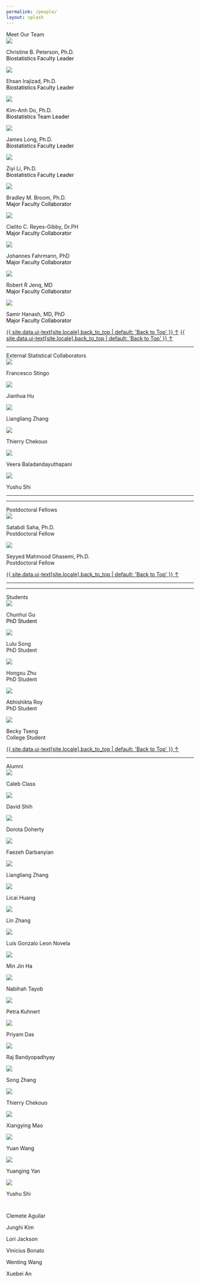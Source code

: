 ```yaml
---
permalink: /people/
layout: splash
---
```


<div class="responsive-container-block outer-container">
  <div class="responsive-container-block inner-container">
    <div class="text-blk section-head-text" style="margin-top:1em;">
      Meet Our Team
    </div>
    <!-- First row -->
    <div class="responsive-container-block">
      <div class="responsive-cell-block wk-desk-3 wk-ipadp-3 wk-tab-6 wk-mobile-12 team-card-container">
        <div class="team-card">
          <div class="img-wrapper">
            <img class="team-img" src="../assets/images/people/christineP.JPG">
          </div>
          <p class="text-blk name" style="margin-top:1em;">
            Christine B. Peterson, Ph.D.
          </p>
          <p class="text-blk position" style="margin-top:-1em;">
          <a href="https://faculty.mdanderson.org/profiles/christine_peterson.html" target="_blank" style="text-decoration: none; color: black;">
            Biostatistics Faculty Leader
          </a>
          </p>
          <div class="social-media-links">
            <a href="mailto:cbpeterson@mdanderson.org" target="_blank">
              <i class="fa fa-envelope" style="color: #000000;"></i>
            </a>
            <a href="https://odin.mdacc.tmc.edu/~cbpeterson/index.html" target="_blank">
              <i class="fa fa-link" style="color: #000000;"></i>
            </a>
          </div>
        </div>
      </div>
      <div class="responsive-cell-block wk-desk-3 wk-ipadp-3 wk-tab-6 wk-mobile-12 team-card-container">
        <div class="team-card">
          <div class="img-wrapper">
            <img class="team-img" src="../assets/images/people/ehsanI.JPG">
          </div>
          <p class="text-blk name" style="margin-top:1em;">
            Ehsan Irajizad, Ph.D.
          </p>
          <p class="text-blk position" style="margin-top:-1em;">
          <a href="../assets/EhsanIrajizadCV.pdf" target="_blank" style="text-decoration: none; color: black;">
            Biostatistics Faculty Leader
          </a>
          </p>
          <div class="social-media-links">
            <a href="mailto:EIrajizad@mdanderson.org" target="_blank">
              <i class="fa fa-envelope" style="color: #000000;"></i>
            </a>
            <a href="https://faculty.mdanderson.org/profiles/ehsan_irajizad.html" target="_blank">
              <i class="fa fa-link" style="color: #000000;"></i>
            </a>
          </div>
        </div>
      </div>
      <div class="responsive-cell-block wk-desk-3 wk-ipadp-3 wk-tab-6 wk-mobile-12 team-card-container">
                  <div class="team-card">
                    <div class="img-wrapper">
                      <img class="team-img" src="https://raw.githubusercontent.com/KimAnhDoMDA/COSBO/master/assets/images/people/KDoHeadshot.jpg">
                    </div>
                    <p class="text-blk name" style="margin-top:1em;">
                      Kim-Anh Do, Ph.D.
                    </p>
                    <p class="text-blk position" style="margin-top:-1em;">
                    <a href="https://faculty.mdanderson.org/profiles/kim-anh_do.html" target="_blank" style="text-decoration: none; color: black;">
                      Biostatistics Team Leader
                    </a>
                    </p>
                    <div class="social-media-links1">
                      <a href="mailto:kim@mdanderson.org" target="_blank">
                        <i class="fa fa-envelope" style="color: #000000;"></i>
                      </a>
                      <a href="https://www.linkedin.com/in/kim-anh-do-35b31463/" target="_blank">
                        <i class="fab fa-linkedin" style="color: #000000;"></i>
                      </a>
                      <a href="https://faculty.mdanderson.org/profiles/kim-anh_do.html" target="_blank">
                        <i class="fa fa-link" style="color: #000000;"></i>
                      </a>
                      <a href="https://scholar.google.com/citations?user=Ixr1k3gAAAAJ&hl=en" target="_blank">
                        <i class="fab fa-google" style="color: #000000;"></i>
                      </a>
                    </div>
                  </div>
                </div>
      <div class="responsive-cell-block wk-desk-3 wk-ipadp-3 wk-tab-6 wk-mobile-12 team-card-container">
        <div class="team-card">
          <div class="img-wrapper">
            <img class="team-img" src="../assets/images/people/jamesL.JPG">
          </div>
          <p class="text-blk name" style="margin-top:1em;">
            James Long, Ph.D.
          </p>
          <p class="text-blk position" style="margin-top:-1em;">
          <a href="https://faculty.mdanderson.org/profiles/james_long.html" target="_blank" style="text-decoration: none; color: black;">
            Biostatistics Faculty Leader
          </a>
          </p>
          <div class="social-media-links">
            <a href="mailto:JPLong@mdanderson.org" target="_blank">
              <i class="fa fa-envelope" style="color: #000000;"></i>
            </a>
            <a href="https://longjp.github.io/" target="_blank">
              <i class="fa fa-link" style="color: #000000;"></i>
            </a>
          </div>
        </div>
      </div>
      <div class="responsive-cell-block wk-desk-3 wk-ipadp-3 wk-tab-6 wk-mobile-12 team-card-container">
        <div class="team-card">
          <div class="img-wrapper">
            <img class="team-img" src="../assets/images/people/ziyiL.JPG">
          </div>
          <p class="text-blk name" style="margin-top:1em;">
            Ziyi Li, Ph.D.
          </p>
          <p class="text-blk position" style="margin-top:-1em;">
          <a href="https://faculty.mdanderson.org/profiles/ziyi_li.html" target="_blank" style="text-decoration: none; color: black;">
            Biostatistics Faculty Leader
          </a>
          </p>
          <div class="social-media-links">
            <a href="mailto:zli16@mdanderson.org" target="_blank">
              <i class="fa fa-envelope" style="color: #000000;"></i>
            </a>
            <a href="https://ziyili20.github.io/" target="_blank">
              <i class="fa fa-link" style="color: #000000;"></i>
            </a>
          </div>
        </div>
      </div>
    </div>
  </div>
</div>
  <!-- End First row -->
  <!-- Second Row Start-->
 <div class="responsive-container-block">
                <div class="responsive-cell-block wk-desk-3 wk-ipadp-3 wk-tab-6 wk-mobile-12 team-card-container">
                  <div class="team-card">
                    <div class="img-wrapper">
                      <img class="team-img" src="../assets/images/people/bradleyB.JPG">
                    </div>
                    <p class="text-blk name" style="margin-top:1em;">
                      Bradley M. Broom, Ph.D.
                    </p>
                    <p class="text-blk position" style="margin-top:-1em;">
                    <a href="https://faculty.mdanderson.org/profiles/bradley_broom.html" target="_blank" style="text-decoration: none; color: black;">
                      Major Faculty Collaborator
                    </a>
                    </p>
                    <div class="social-media-links">
                      <a href="mailto:bmbroom@mdanderson.org" target="_blank">
                        <i class="fa fa-envelope" style="color: #000000;"></i>
                      </a>
                      <a href="https://odin.mdacc.tmc.edu/~bmbroom/" target="_blank">
                        <i class="fa fa-link" style="color: #000000;"></i>
                      </a>
                      <a href="https://www.linkedin.com/in/bradley-broom-6546377" target="_blank">
                        <i class="fab fa-linkedin" style="color: #000000;"></i>
                      </a>
                    </div>
                  </div>
                </div>
                <div class="responsive-cell-block wk-desk-3 wk-ipadp-3 wk-tab-6 wk-mobile-12 team-card-container">
                  <div class="team-card">
                    <div class="img-wrapper">
                      <img class="team-img" src="../assets/images/people/cielitoR.JPG">
                    </div>
                    <p class="text-blk name" style="margin-top:1em;">
                      Cielito C. Reyes-Gibby, Dr.PH
                    </p>
                    <p class="text-blk position" style="margin-top:-1em;">
                    <a href="https://faculty.mdanderson.org/profiles/cielito_c_reyes-gibby.html" target="_blank" style="text-decoration: none; color: black;">
                      Major Faculty Collaborator
                    </a>
                    </p>
                    <div class="social-media-links">
                      <a href="mailto:creyes@mdanderson.org" target="_blank">
                        <i class="fa fa-envelope" style="color: #000000;"></i>
                      </a>
                      <a href="https://profiles.viictr.org/display/12583737" target="_blank">
                        <i class="fa fa-link" style="color: #000000;"></i>
                      </a>
                    </div>
                  </div>
                </div>
                <div class="responsive-cell-block wk-desk-3 wk-ipadp-3 wk-tab-6 wk-mobile-12 team-card-container">
                    <div class="team-card">
                      <div class="img-wrapper">
                        <img class="team-img" src="../assets/images/people/johannesF.JPG">
                      </div>
                      <p class="text-blk name" style="margin-top:1em;">
                        Johannes Fahrmann, PhD
                      </p>
                      <p class="text-blk position" style="margin-top:-1em;">
                      <a href="https://faculty.mdanderson.org/profiles/johannes_fahrmann.html" target="_blank" style="text-decoration: none; color: black;">
                        Major Faculty Collaborator
                      </a>
                      </p>
                      <div class="social-media-links">
                        <a href="JFFahrmann@mdanderson.org" target="_blank">
                          <i class="fa fa-envelope" style="color: #000000;"></i>
                        </a>
                        <a href="https://mdanderson.elsevierpure.com/en/persons/johannes-francois-fahrmann" target="_blank">
                          <i class="fa fa-link" style="color: #000000;"></i>
                        </a>
                      </div>
                    </div>
                  </div>
                <div class="responsive-cell-block wk-desk-3 wk-ipadp-3 wk-tab-6 wk-mobile-12 team-card-container">
                    <div class="team-card">
                      <div class="img-wrapper">
                        <img class="team-img" src="../assets/images/people/robertJ.JPG">
                      </div>
                      <p class="text-blk name" style="margin-top:1em;">
                        Robert R Jenq, MD
                      </p>
                      <p class="text-blk position" style="margin-top:-1em;">
                      <a href="https://faculty.mdanderson.org/profiles/robert_jenq.html" target="_blank" style="text-decoration: none; color: black;">
                        Major Faculty Collaborator
                      </a>
                      </p>
                      <div class="social-media-links">
                        <a href="rrjenq@mdanderson.org" target="_blank">
                          <i class="fa fa-envelope" style="color: #000000;"></i>
                        </a>
                        <a href="https://www.mdanderson.org/research/departments-labs-institutes/labs/jenq-laboratory.html" target="_blank">
                          <i class="fa fa-link" style="color: #000000;"></i>
                        </a>
                      </div>
                    </div>
                  </div>
                  <div class="responsive-cell-block wk-desk-3 wk-ipadp-3 wk-tab-6 wk-mobile-12 team-card-container">
                    <div class="team-card">
                      <div class="img-wrapper">
                        <img class="team-img" src="../assets/images/people/samH.JPG">
                      </div>
                      <p class="text-blk name" style="margin-top:1em;">
                        Samir Hanash, MD, PhD
                      </p>
                      <p class="text-blk position" style="margin-top:-1em;">
                      <a href="https://faculty.mdanderson.org/profiles/samir_hanash.html" target="_blank" style="text-decoration: none; color: black;">
                        Major Faculty Collaborator
                      </a>
                      </p>
                      <div class="social-media-links">
                        <a href="shanash@mdanderson.org" target="_blank">
                          <i class="fa fa-envelope" style="color: #000000;"></i>
                        </a>
                        <a href="https://mdanderson.elsevierpure.com/en/persons/samir-hanash" target="_blank">
                          <i class="fa fa-link" style="color: #000000;"></i>
                        </a>
                      </div>
                    </div>
                  </div>
  </div>   
  <a href="#" class="back-to-top">{{ site.data.ui-text[site.locale].back_to_top | default: 'Back to Top' }} &uarr;</a>
  <!-- End Second Row -->
  <a href="#" class="back-to-top">{{ site.data.ui-text[site.locale].back_to_top | default: 'Back to Top' }} &uarr;</a>
<hr>
<div class="responsive-container-block outer-container">
  <div class="responsive-container-block inner-container">
    <div class="text-blk section-head-text" style="margin-top:1em;">
      External Statistical Collaborators
    </div>
    <div class="responsive-container-block">
      <div class="responsive-cell-block wk-desk-3 wk-ipadp-3 wk-tab-6 wk-mobile-12 team-card-container">
        <div class="team-card">
          <div class="img-wrapper">
            <img class="team-img" src="../assets/images/misc/bio-photo.jpg">
          </div>
          <p class="text-blk name" style="margin-top:1em;">
            Francesco Stingo
          </p>
          <div class="social-media-links">
            <a href="https://sites.google.com/site/fcstingo/" target="_blank">
              <i class="fa fa-link" style="color: #000000;"></i>
            </a>
          </div>
        </div>
      </div>
      <div class="responsive-cell-block wk-desk-3 wk-ipadp-3 wk-tab-6 wk-mobile-12 team-card-container">
        <div class="team-card">
          <div class="img-wrapper">
            <img class="team-img" src="../assets/images/people/jianhuaH.jpg">
          </div>
          <p class="text-blk name" style="margin-top:1em;">
            Jianhua Hu
          </p>
          <div class="social-media-links">
            <a href="https://www.publichealth.columbia.edu/profile/jianhua-hu-phd" target="_blank">
              <i class="fa fa-link" style="color: #000000;"></i>
            </a>
          </div>
        </div>
      </div>
      <div class="responsive-cell-block wk-desk-3 wk-ipadp-3 wk-tab-6 wk-mobile-12 team-card-container">
        <div class="team-card">
          <div class="img-wrapper">
            <img class="team-img" src="../assets/images/alumni/3.jpg">
          </div>
          <p class="text-blk name" style="margin-top:1em;">
            Liangliang Zhang
          </p>
          <div class="social-media-links">
            <a href="https://case.edu/medicine/pqhs/about/people/primary-faculty/liangliang-lyons-zhang" target="_blank">
              <i class="fa fa-link" style="color: #000000;"></i>
            </a>
          </div>
        </div>
      </div>
    </div>
    <div class="responsive-container-block">
      <div class="responsive-cell-block wk-desk-3 wk-ipadp-3 wk-tab-6 wk-mobile-12 team-card-container">
        <div class="team-card">
          <div class="img-wrapper">
            <img class="team-img" src="../assets/images/alumni/9.jpg">
          </div>
          <p class="text-blk name" style="margin-top:1em;">
            Thierry Chekouo
          </p>
          <div class="social-media-links">
            <a href="https://directory.sph.umn.edu/bio/sph-a-z/thierry-chekouo" target="_blank">
              <i class="fa fa-link" style="color: #000000;"></i>
            </a>
          </div>
        </div>
      </div>
      <div class="responsive-cell-block wk-desk-3 wk-ipadp-3 wk-tab-6 wk-mobile-12 team-card-container">
        <div class="team-card">
          <div class="img-wrapper">
            <img class="team-img" src="../assets/images/people/VeeraB.jpg">
          </div>
          <p class="text-blk name" style="margin-top:1em;">
            Veera Baladandayuthapani
          </p>
          <div class="social-media-links">
            <a href="https://sph.umich.edu/faculty-profiles/baladandayuthapani-veerabhadran.html" target="_blank">
              <i class="fa fa-link" style="color: #000000;"></i>
            </a>
          </div>
        </div>
      </div>
      <div class="responsive-cell-block wk-desk-3 wk-ipadp-3 wk-tab-6 wk-mobile-12 team-card-container">
        <div class="team-card">
          <div class="img-wrapper">
            <img class="team-img" src="../assets/images/alumni/2.jpg">
          </div>
          <p class="text-blk name" style="margin-top:1em;">
            Yushu Shi
          </p>
          <div class="social-media-links">
            <a href="https://www.linkedin.com/in/yushushi" target="_blank">
              <i class="fa fa-link" style="color: #000000;"></i>
            </a>
          </div>
        </div>
      </div>
    </div>
  </div>
</div>
  <!-- Start Third row-->
  <hr>
<div class="responsive-container-block outer-container">
  <div class="responsive-container-block inner-container">
  <hr>
      <div class="text-blk section-head-text">
        Postdoctoral Fellows
      </div>
        <div class="responsive-container-block">
          <div class="responsive-cell-block wk-desk-3 wk-ipadp-3 wk-tab-6 wk-mobile-12 team-card-container">
            <div class="team-card">
              <div class="img-wrapper">
                <img class="team-img" src="../assets/images/people/satabdiS.JPG">
              </div>
              <p class="text-blk name" style="margin-top:1em;">
                Satabdi Saha, Ph.D.
              </p>
              <p class="text-blk position" style="margin-top:-1em;">
                Postdoctoral Fellow
              </p>
              <div class="social-media-links">
                <a href="mailto:SSaha1@mdanderson.org" target="_blank">
                  <i class="fa fa-envelope" style="color: #000000;"></i>
                </a>
                <a href="https://www.linkedin.com/in/satabdi-saha-886aaa29/" target="_blank">
                <i class="fab fa-linkedin" style="color: #000000;"></i>
                </a>
              </div>
            </div>
          </div>
          <div class="responsive-cell-block wk-desk-3 wk-ipadp-3 wk-tab-6 wk-mobile-12 team-card-container">
            <div class="team-card">
              <div class="img-wrapper">
                <img class="team-img" src="../assets/images/people/mahmoodG.JPG">
              </div>
              <p class="text-blk name" style="margin-top:1em;">
                Seyyed Mahmood Ghasemi, Ph.D.
              </p>
              <p class="text-blk position" style="margin-top:-1em;">
                Postdoctoral Fellow
              </p>
              <div class="social-media-links">
                <a href="mailto:SGhasemi@mdanderson.org" target="_blank">
                <i class="fa fa-envelope" style="color: #000000;"></i>
                </a>
                <a href="https://www.linkedin.com/in/smahmoodghasemi/" target="_blank">
                <i class="fab fa-linkedin" style="color: #000000;"></i>
                </a>
              </div>
            </div>
      </div>
    </div>
  </div>
</div>
  <!-- End Third Row -->
<a href="#" class="back-to-top">{{ site.data.ui-text[site.locale].back_to_top | default: 'Back to Top' }} &uarr;</a>
  <!-- Start Fourth row -->
<hr>
<div class="responsive-container-block outer-container">
  <div class="responsive-container-block inner-container">
    <hr>
      <div class="text-blk section-head-text">
        Students
      </div>
      <div class="responsive-container-block">
        <div class="responsive-cell-block wk-desk-3 wk-ipadp-3 wk-tab-6 wk-mobile-12 team-card-container">
          <div class="team-card">
            <div class="img-wrapper">
              <img class="team-img" src="../assets/images/people/chunhuiG.JPG">
            </div>
            <p class="text-blk name" style="margin-top:1em;">
              Chunhui Gu
            </p>
            <p class="text-blk position" style="margin-top:-1em;">
              <a href="../assets/chunhuiGuCV.pdf" target="_blank" style="text-decoration: none; color: black;"> 
                PhD Student
              </a>
            </p>
            <div class="social-media-links1">
              <a href="mailto:cgu3@mdanderson.org" target="_blank">
                <i class="fa fa-envelope" style="color: #000000;"></i>
              </a>
              <a href="https://fduguchunhui.github.io/" target="_blank">
                <i class="fa fa-link" style="color: #000000;"></i>
              </a>
              <a href="https://www.linkedin.com/in/chunhui-gu-60b524177/" target="_blank">
                <i class="fab fa-linkedin" style="color: #000000;"></i>
              </a>
              <a href="https://scholar.google.com/citations?user=xB7f1ycAAAAJ&hl=en" target="_blank">
                <i class="fab fa-google" style="color: #000000;"></i>
              </a>
              <a href="https://github.com/FDUguchunhui" target="_blank">
                <i class="fab fa-github" style="color: #000000;"></i>
              </a>
            </div>
          </div>
        </div>
        <div class="responsive-cell-block wk-desk-3 wk-ipadp-3 wk-tab-6 wk-mobile-12 team-card-container">
          <div class="team-card">
            <div class="img-wrapper">
              <img class="team-img" src="../assets/images/people/luluS.JPG">
            </div>
            <p class="text-blk name" style="margin-top:1em;">
              Lulu Song
            </p>
            <p class="text-blk position" style="margin-top:-1em;">
              PhD Student
            </p>
            <div class="social-media-links">
              <a href="mailto:LSong3@mdanderson.org" target="_blank">
                <i class="fa fa-envelope" style="color: #000000;"></i>
              </a>
              <a href="https://www.linkedin.com/in/lulu-song/" target="_blank">
                <i class="fab fa-linkedin" style="color: #000000;"></i>
              </a>
            </div>
          </div>
        </div>
        <div class="responsive-cell-block wk-desk-3 wk-ipadp-3 wk-tab-6 wk-mobile-12 team-card-container">
          <div class="team-card">
            <div class="img-wrapper">
              <img class="team-img" src="../assets/images/people/HongxuZ.JPG">
            </div>
            <p class="text-blk name" style="margin-top:1em;">
              Hongxu Zhu
            </p>
            <p class="text-blk position" style="margin-top:-1em;">
              PhD Student
            </p>
            <div class="social-media-links">
              <a href="mailto:Hongxu.Zhu@uth.tmc.edu" target="_blank">
                <i class="fa fa-envelope" style="color: #000000;"></i>
              </a>
            </div>
          </div>
        </div>
      </div>
<!-- End Fourth Row-->
<!-- Start Fifth Row-->
   <div class="responsive-container-block">
      <div class="responsive-cell-block wk-desk-3 wk-ipadp-3 wk-tab-6 wk-mobile-12 team-card-container">
        <div class="team-card">
          <div class="img-wrapper">
            <img class="team-img" src="../assets/images/people/aRoy.JPG">
          </div>
            <p class="text-blk name" style="margin-top:1em;">
              Abhishikta Roy
            </p>
            <p class="text-blk position" style="margin-top:-1em;">
              PhD Student
            </p>
            <div class="social-media-links">
              <a href="mailto:ARoy4@mdanderson.org" target="_blank">
                <i class="fa fa-envelope" style="color: #000000;"></i>
              </a>
            </div>
        </div>
      </div>
      <div class="responsive-cell-block wk-desk-3 wk-ipadp-3 wk-tab-6 wk-mobile-12 team-card-container">
        <div class="team-card">
          <div class="img-wrapper">
            <img class="team-img" src="../assets/images/people/beckyT.JPG">
          </div>
          <p class="text-blk name" style="margin-top:1em;">
            Becky Tseng
          </p>
          <p class="text-blk position" style="margin-top:-1em;">
            College Student
          </p>
          <div class="social-media-links3">
            <a href="mailto:btseng@mdanderson.org" target="_blank">
              <i class="fa fa-envelope" style="color: #000000;"></i>
            </a>
            <a href="https://www.beckytseng.com" target="_blank">
              <i class="fa fa-link" style="color: #000000;"></i>
            </a>
            <a href="https://www.linkedin.com/in/becky-tseng/" target="_blank">
              <i class="fab fa-linkedin" style="color: #000000;"></i>
            </a>
          </div>
        </div>
      </div>
    </div>
  </div>
</div>
<!--End Fifth Row -->
<a href="#" class="back-to-top">{{ site.data.ui-text[site.locale].back_to_top | default: 'Back to Top' }} &uarr;</a>
<hr>   
<div class="responsive-container-block outer-container">
  <div class="responsive-container-block inner-container">
      <div class="text-blk section-head-text" style="margin-top:1em;">
        Alumni
      </div>
      <div class="responsive-container-block">
        <div class="responsive-cell-block wk-desk-3 wk-ipadp-3 wk-tab-6 wk-mobile-12 team-card-container">
          <div class="team-card">
            <div class="img-wrapper">
              <img class="team-img" src="../assets/images/alumni/5.jpg">
            </div>
            <p class="text-blk name" style="margin-top:1em;">
              Caleb Class
            </p>
            <div class="social-media-links">
              <a href="https://research.butler.edu/caleb-class-lab/caleb-class/" target="_blank">
                <i class="fa fa-link" style="color: #000000;"></i>
              </a>
            </div>
          </div>
        </div>
        <div class="responsive-cell-block wk-desk-3 wk-ipadp-3 wk-tab-6 wk-mobile-12 team-card-container">
            <div class="team-card">
              <div class="img-wrapper">
                <img class="team-img" src="../assets/images/alumni/10.jpg">
              </div>
              <p class="text-blk name" style="margin-top:1em;">
                David Shih
              </p>
              <div class="social-media-links">
                <a href="https://hk.linkedin.com/in/davidjhshih" target="_blank">
                  <i class="fa fa-link" style="color: #000000;"></i>
                </a>
              </div>
            </div>
          </div>
        <div class="responsive-cell-block wk-desk-3 wk-ipadp-3 wk-tab-6 wk-mobile-12 team-card-container">
          <div class="team-card">
            <div class="img-wrapper">
              <img class="team-img" src="../assets/images/alumni/24.jpg">
            </div>
            <p class="text-blk name" style="margin-top:1em;">
              Dorota Doherty
            </p>
            <div class="social-media-links">
              <a href="https://research-repository.uwa.edu.au/en/persons/dorota-doherty" target="_blank">
                <i class="fa fa-link" style="color: #000000;"></i>
              </a>
            </div>
          </div>
        </div>
        <div class="responsive-cell-block wk-desk-3 wk-ipadp-3 wk-tab-6 wk-mobile-12 team-card-container">
          <div class="team-card">
            <div class="img-wrapper">
              <img class="team-img" src="../assets/images/alumni/6.jpg">
            </div>
            <p class="text-blk name" style="margin-top:1em;">
              Faezeh Darbanyian
            </p>
            <div class="social-media-links">
              <a href="https://www.linkedin.com/in/faezeh-darbaniyan-047b9098" target="_blank">
                <i class="fa fa-link" style="color: #000000;"></i>
              </a>
              <a href="https://scholar.google.com/citations?user=LnUCtngAAAAJ&hl=en&oi=ao" target="_blank">
                        <i class="fab fa-google" style="color: #000000;"></i>
              </a>
            </div>
          </div>
        </div>
        <div class="responsive-cell-block wk-desk-3 wk-ipadp-3 wk-tab-6 wk-mobile-12 team-card-container">
          <div class="team-card">
            <div class="img-wrapper">
              <img class="team-img" src="../assets/images/alumni/3.jpg">
            </div>
            <p class="text-blk name" style="margin-top:1em;">
              Liangliang Zhang
            </p>
            <div class="social-media-links">
              <a href="https://case.edu/medicine/pqhs/about/people/primary-faculty/liangliang-lyons-zhang" target="_blank">
                <i class="fa fa-link" style="color: #000000;"></i>
              </a>
            </div>
          </div>
        </div>
      </div>
      <div class="responsive-container-block">
          <div class="responsive-cell-block wk-desk-3 wk-ipadp-3 wk-tab-6 wk-mobile-12 team-card-container">
            <div class="team-card">
              <div class="img-wrapper">
                <img class="team-img" src="../assets/images/alumni/8.jpg">
              </div>
              <p class="text-blk name" style="margin-top:1em;">
                Licai Huang
              </p>
              <div class="social-media-links">
                <a href="https://www.linkedin.com/in/licai-huang-b01bb1b2" target="_blank">
                  <i class="fa fa-link" style="color: #000000;"></i>
                </a>
              </div>
            </div>
          </div>
        <div class="responsive-cell-block wk-desk-3 wk-ipadp-3 wk-tab-6 wk-mobile-12 team-card-container">
          <div class="team-card">
            <div class="img-wrapper">
              <img class="team-img" src="../assets/images/alumni/19.jpg">
            </div>
            <p class="text-blk name" style="margin-top:1em;">
              Lin Zhang
            </p>
            <div class="social-media-links">
              <a href="https://directory.sph.umn.edu/bio/sph-a-z/lin-zhang" target="_blank">
                <i class="fa fa-link" style="color: #000000;"></i>
              </a>
            </div>
          </div>
        </div>
        <div class="responsive-cell-block wk-desk-3 wk-ipadp-3 wk-tab-6 wk-mobile-12 team-card-container">
          <div class="team-card">
            <div class="img-wrapper">
              <img class="team-img" src="../assets/images/alumni/20.jpg">
            </div>
            <p class="text-blk name" style="margin-top:1em;">
              Luis Gonzalo Leon Novela
            </p>
            <div class="social-media-links">
              <a href="https://www.linkedin.com/in/luis-leon-novelo-42b81231" target="_blank">
                <i class="fa fa-link" style="color: #000000;"></i>
              </a>
            </div>
          </div>
        </div>
        <div class="responsive-cell-block wk-desk-3 wk-ipadp-3 wk-tab-6 wk-mobile-12 team-card-container">
          <div class="team-card">
            <div class="img-wrapper">
              <img class="team-img" src="../assets/images/alumni/1.jpg">
            </div>
            <p class="text-blk name" style="margin-top:1em;">
              Min Jin Ha
            </p>
            <div class="social-media-links">
              <a href="https://sites.google.com/view/minjinha/home" target="_blank">
                <i class="fa fa-link" style="color: #000000;"></i>
              </a>
            </div>
          </div>
        </div>
      </div>
      <div class="responsive-container-block">
        <div class="responsive-cell-block wk-desk-3 wk-ipadp-3 wk-tab-6 wk-mobile-12 team-card-container">
          <div class="team-card">
            <div class="img-wrapper">
              <img class="team-img" src="../assets/images/alumni/12.jpg">
            </div>
            <p class="text-blk name" style="margin-top:1em;">
              Nabihah Tayob
            </p>
            <div class="social-media-links">
              <a href="https://www.dfhcc.harvard.edu/insider/member-detail/member/nabihah-tayob-phd/" target="_blank">
                <i class="fa fa-link" style="color: #000000;"></i>
              </a>
            </div>
          </div>
        </div>
        <div class="responsive-cell-block wk-desk-3 wk-ipadp-3 wk-tab-6 wk-mobile-12 team-card-container">
          <div class="team-card">
            <div class="img-wrapper">
              <img class="team-img" src="../assets/images/alumni/25.jpg">
            </div>
            <p class="text-blk name" style="margin-top:1em;">
              Petra Kuhnert
            </p>
            <div class="social-media-links">
              <a href="https://people.csiro.au/K/P/Petra-Kuhnert" target="_blank">
                <i class="fa fa-link" style="color: #000000;"></i>
              </a>
            </div>
          </div>
        </div>
        <div class="responsive-cell-block wk-desk-3 wk-ipadp-3 wk-tab-6 wk-mobile-12 team-card-container">
          <div class="team-card">
            <div class="img-wrapper">
              <img class="team-img" src="../assets/images/alumni/4.jpg">
            </div>
            <p class="text-blk name" style="margin-top:1em;">
              Priyam Das
            </p>
            <div class="social-media-links">
              <a href="https://medschool.vcu.edu/about/portfolio/details/dasp4/" target="_blank">
                <i class="fa fa-link" style="color: #000000;"></i>
              </a>
            </div>
          </div>
        </div>
      </div>
      <div class="responsive-container-block">
        <div class="responsive-cell-block wk-desk-3 wk-ipadp-3 wk-tab-6 wk-mobile-12 team-card-container">
          <div class="team-card">
            <div class="img-wrapper">
              <img class="team-img" src="../assets/images/alumni/22.jpg">
            </div>
            <p class="text-blk name" style="margin-top:1em;">
              Raj Bandyopadhyay
            </p>
            <div class="social-media-links">
              <a href="https://www.blackhat.com/us-14/speakers/Raj-Bandyopadhyay.html" target="_blank">
                <i class="fa fa-link" style="color: #000000;"></i>
              </a>
            </div>
          </div>
        </div>
        <div class="responsive-cell-block wk-desk-3 wk-ipadp-3 wk-tab-6 wk-mobile-12 team-card-container">
          <div class="team-card">
            <div class="img-wrapper">
              <img class="team-img" src="../assets/images/alumni/13.jpg">
            </div>
            <p class="text-blk name" style="margin-top:1em;">
              Song Zhang
            </p>
            <div class="social-media-links">
              <a href="https://profiles.utsouthwestern.edu/profile/97222/song-zhang.html" target="_blank">
                <i class="fa fa-link" style="color: #000000;"></i>
              </a>
            </div>
          </div>
        </div>
        <div class="responsive-cell-block wk-desk-3 wk-ipadp-3 wk-tab-6 wk-mobile-12 team-card-container">
          <div class="team-card">
            <div class="img-wrapper">
              <img class="team-img" src="../assets/images/alumni/9.jpg">
            </div>
            <p class="text-blk name" style="margin-top:1em;">
              Thierry Chekouo
            </p>
            <div class="social-media-links">
              <a href="https://directory.sph.umn.edu/bio/sph-a-z/thierry-chekouo" target="_blank">
                <i class="fa fa-link" style="color: #000000;"></i>
              </a>
            </div>
          </div>
        </div>
        <div class="responsive-cell-block wk-desk-3 wk-ipadp-3 wk-tab-6 wk-mobile-12 team-card-container">
          <div class="team-card">
            <div class="img-wrapper">
              <img class="team-img" src="../assets/images/alumni/17.jpg">
            </div>
            <p class="text-blk name" style="margin-top:1em;">
              Xiangying Mao
            </p>
            <div class="social-media-links">
              <a href="https://www.linkedin.com/in/xiangying-mao-2a03aba5" target="_blank">
                <i class="fa fa-link" style="color: #000000;"></i>
              </a>
            </div>
          </div>
        </div>
      </div>
      <div class="responsive-container-block">
        <div class="responsive-cell-block wk-desk-3 wk-ipadp-3 wk-tab-6 wk-mobile-12 team-card-container">
          <div class="team-card">
            <div class="img-wrapper">
              <img class="team-img" src="../assets/images/alumni/15.jpg">
            </div>
            <p class="text-blk name" style="margin-top:1em;">
              Yuan Wang
            </p>
            <div class="social-media-links">
              <a href="https://sc.edu/study/colleges_schools/public_health/faculty-staff/wang_yuan.php" target="_blank">
                <i class="fa fa-link" style="color: #000000;"></i>
              </a>
            </div>
          </div>
        </div>
        <div class="responsive-cell-block wk-desk-3 wk-ipadp-3 wk-tab-6 wk-mobile-12 team-card-container">
          <div class="team-card">
            <div class="img-wrapper">
              <img class="team-img" src="../assets/images/alumni/16.jpg">
            </div>
            <p class="text-blk name" style="margin-top:1em;">
              Yuanging Yan
            </p>
            <div class="social-media-links">
              <a href="https://www.feinberg.northwestern.edu/faculty-profiles/az/profile.html?xid=53252" target="_blank">
                <i class="fa fa-link" style="color: #000000;"></i>
              </a>
            </div>
          </div>
        </div>
        <div class="responsive-cell-block wk-desk-3 wk-ipadp-3 wk-tab-6 wk-mobile-12 team-card-container">
          <div class="team-card">
            <div class="img-wrapper">
              <img class="team-img" src="../assets/images/alumni/2.jpg">
            </div>
            <p class="text-blk name" style="margin-top:1em;">
              Yushu Shi
            </p>
            <div class="social-media-links">
              <a href="https://www.linkedin.com/in/yushushi" target="_blank">
                <i class="fa fa-link" style="color: #000000;"></i>
              </a>
            </div>
          </div>
        </div>
      </div>
    </div>
  </div>
<div class="responsive-container-block container">
  <div class="row-container" style="margin-top: 3em;">
    <p class="text-blk name" style="margin-right:5em;">Clemete Aguilar</p>
    <p class="text-blk name" style="margin-right:5em;">Junghi Kim</p>
    <p class="text-blk name" style="margin-right:5em;">Lori Jackson</p>
    <p class="text-blk name" style="margin-right:5em;">Vinicius Bonato</p>
    <p class="text-blk name" style="margin-right:5em;">Wenting Wang</p>
    <p class="text-blk name" style="margin-right:5em;">Xuebei An</p>
  </div>
</div>




